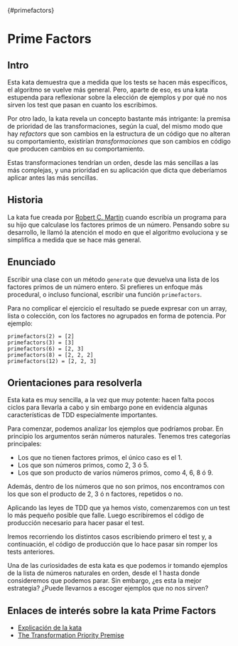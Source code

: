 {#primefactors}
# Prime Factors

## Intro

Esta kata demuestra que a medida que los tests se hacen más específicos, el algoritmo se vuelve más general. Pero, aparte de eso, es una kata estupenda para reflexionar sobre la elección de ejemplos y por qué no nos sirven los test que pasan en cuanto los escribimos.

Por otro lado, la kata revela un concepto bastante más intrigante: la premisa de prioridad de las transformaciones, según la cual, del mismo modo que hay *refactors* que son cambios en la estructura de un código que no alteran su comportamiento, existirían *transformaciones* que son cambios en código que producen cambios en su comportamiento. 

Estas transformaciones tendrían un orden, desde las más sencillas a las más complejas, y una prioridad en su aplicación que dicta que deberíamos aplicar antes las más sencillas.

## Historia

La kata fue creada por [Robert C. Martin](http://butunclebob.com/ArticleS.UncleBob.ThePrimeFactorsKata) cuando escribía un programa para su hijo que calculase los factores primos de un número. Pensando sobre su desarrollo, le llamó la atención el modo en que el algoritmo evoluciona y se simplifica a medida que se hace más general.

## Enunciado

Escribir una clase con un método `generate` que devuelva una lista de los factores primos de un número entero. Si prefieres un enfoque más procedural, o incluso funcional, escribir una función `primefactors`.

Para no complicar el ejercicio el resultado se puede expresar con un array, lista o colección, con los factores no agrupados en forma de potencia. Por ejemplo:

```
primefactors(2) = [2]
primefactors(3) = [3]
primefactors(6) = [2, 3]
primefactors(8) = [2, 2, 2]
primefactors(12) = [2, 2, 3]
```

## Orientaciones para resolverla

Esta kata es muy sencilla, a la vez que muy potente: hacen falta pocos ciclos para llevarla a cabo y sin embargo pone en evidencia algunas características de TDD especialmente importantes.

Para comenzar, podemos analizar los ejemplos que podríamos probar. En principio los argumentos serán números naturales. Tenemos tres categorías principales:

* Los que no tienen factores primos, el único caso es el 1.
* Los que son números primos, como 2, 3 ó 5.
* Los que son producto de varios números primos, como 4, 6, 8 ó 9.

Además, dentro de los números que no son primos, nos encontramos con los que son el producto de 2, 3 ó n factores, repetidos o no.

Aplicando las leyes de TDD que ya hemos visto, comenzaremos con un test lo más pequeño posible que falle. Luego escribiremos el código de producción necesario para hacer pasar el test.

Iremos recorriendo los distintos casos escribiendo primero el test y, a continuación, el código de producción que lo hace pasar sin romper los tests anteriores.

Una de las curiosidades de esta kata es que podemos ir tomando ejemplos de la lista de números naturales en orden, desde el 1 hasta donde consideremos que podemos parar. Sin embargo, ¿es esta la mejor estrategia? ¿Puede llevarnos a escoger ejemplos que no nos sirven?

## Enlaces de interés sobre la kata Prime Factors

* [Explicación de la kata](http://butunclebob.com/files/downloads/Prime%20Factors%20Kata.ppt)
* [The Transformation Priority Premise](https://blog.cleancoder.com/uncle-bob/2013/05/27/TheTransformationPriorityPremise.html)

